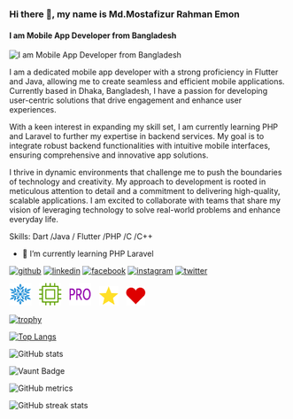### Hi there 👋, my name is Md.Mostafizur Rahman Emon
#### I am Mobile App Developer from Bangladesh
![I am Mobile App Developer from Bangladesh](https://i.postimg.cc/W4ZT4Pfc/Navy-Blue-Geometric-Technology-Linked-In-Banner.png)

I am a dedicated mobile app developer with a strong proficiency in Flutter and Java, allowing me to create seamless and efficient mobile applications. Currently based in Dhaka, Bangladesh, I have a passion for developing user-centric solutions that drive engagement and enhance user experiences.

With a keen interest in expanding my skill set, I am currently learning PHP and Laravel to further my expertise in backend services. My goal is to integrate robust backend functionalities with intuitive mobile interfaces, ensuring comprehensive and innovative app solutions.

I thrive in dynamic environments that challenge me to push the boundaries of technology and creativity. My approach to development is rooted in meticulous attention to detail and a commitment to delivering high-quality, scalable applications. I am excited to collaborate with teams that share my vision of leveraging technology to solve real-world problems and enhance everyday life.

Skills: Dart /Java / Flutter /PHP /C /C++

- 🌱 I’m currently learning PHP Laravel 


[<img src='https://cdn.jsdelivr.net/npm/simple-icons@3.0.1/icons/github.svg' alt='github' height='40'>](https://github.com/https://github.com/mostafizemon)  [<img src='https://cdn.jsdelivr.net/npm/simple-icons@3.0.1/icons/linkedin.svg' alt='linkedin' height='40'>](https://www.linkedin.com/in/https://www.linkedin.com/in/mostafizur-rahman-emon-342488254//)  [<img src='https://cdn.jsdelivr.net/npm/simple-icons@3.0.1/icons/facebook.svg' alt='facebook' height='40'>](https://www.facebook.com/https://www.facebook.com/mostafizemon0/)  [<img src='https://cdn.jsdelivr.net/npm/simple-icons@3.0.1/icons/instagram.svg' alt='instagram' height='40'>](https://www.instagram.com/https://www.instagram.com/mostafiz.emon_//)  [<img src='https://cdn.jsdelivr.net/npm/simple-icons@3.0.1/icons/twitter.svg' alt='twitter' height='40'>](https://twitter.com/https://x.com/mostafiz_emon_0)  

<a href='https://archiveprogram.github.com/'><img src='https://raw.githubusercontent.com/acervenky/animated-github-badges/master/assets/acbadge.gif' width='40' height='40'></a> <a href='https://docs.github.com/en/developers'><img src='https://raw.githubusercontent.com/acervenky/animated-github-badges/master/assets/devbadge.gif' width='40' height='40'></a> <a href='https://github.com/pricing'><img src='https://raw.githubusercontent.com/acervenky/animated-github-badges/master/assets/pro.gif' width='40' height='40'></a> <a href='https://stars.github.com/'><img src='https://raw.githubusercontent.com/acervenky/animated-github-badges/master/assets/starbadge.gif' width='35' height='35'></a> <a href='https://docs.github.com/en/github/supporting-the-open-source-community-with-github-sponsors'><img src='https://raw.githubusercontent.com/acervenky/animated-github-badges/master/assets/sponsorbadge.gif' width='35' height='35'></a> 

[![trophy](https://github-profile-trophy.vercel.app/?username=https://github.com/mostafizemon)](https://github.com/ryo-ma/github-profile-trophy)

[![Top Langs](https://github-readme-stats.vercel.app/api/top-langs/?username=https://github.com/mostafizemon)](https://github.com/anuraghazra/github-readme-stats)

![GitHub stats](https://github-readme-stats.vercel.app/api?username=https://github.com/mostafizemon&show_icons=true&count_private=true)  

![Vaunt Badge](https://api.vaunt.dev/v1/github/entities/https://github.com/mostafizemon/contributions?format=svg&private=true)  

![GitHub metrics](https://metrics.lecoq.io/https://github.com/mostafizemon)  

![GitHub streak stats](https://streak-stats.demolab.com/?user=https://github.com/mostafizemon)  


